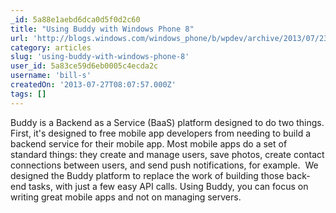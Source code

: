 ```yaml
---
_id: 5a88e1aebd6dca0d5f0d2c60
title: "Using Buddy with Windows Phone 8"
url: 'http://blogs.windows.com/windows_phone/b/wpdev/archive/2013/07/23/using-buddy-with-windows-phone-8.aspx'
category: articles
slug: 'using-buddy-with-windows-phone-8'
user_id: 5a83ce59d6eb0005c4ecda2c
username: 'bill-s'
createdOn: '2013-07-27T08:07:57.000Z'
tags: []
---
```


Buddy is a Backend as a Service (BaaS) platform designed to do two things. First, it's designed to free mobile app developers from needing to build a backend service for their mobile app. Most mobile apps do a set of standard things: they create and manage users, save photos, create contact connections between users, and send push notifications, for example.  We designed the Buddy platform to replace the work of building those back-end tasks, with just a few easy API calls. Using Buddy, you can focus on writing great mobile apps and not on managing servers.
